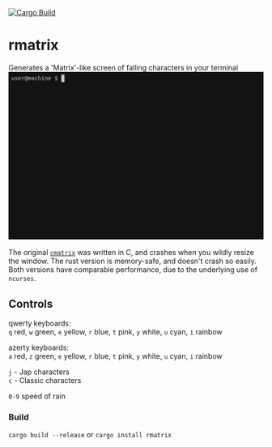 [![Cargo Build](https://github.com/Antidote1911/rmatrix/actions/workflows/ci.yml/badge.svg)](https://github.com/Antidote1911/rmatrix/actions/workflows/ci.yml)

# rmatrix
Generates a 'Matrix'-like screen of falling characters in your terminal
[![rmatrix](rmatrix.gif)](https://asciinema.org/a/IjJyH88BeocsHvJpKJYqvmnuT)

The original [`cmatrix`](https://github.com/abishekvashok/cmatrix) was written in C, and crashes when you wildly resize the window.
The rust version is memory-safe, and doesn't crash so easily. Both versions have comparable performance, due to the underlying use of `ncurses`.

## Controls

qwerty keyboards:  
`q` red, `w` green, `e` yellow, `r` blue, `t` pink, `y` white, `u` cyan, `i` rainbow

azerty keyboards:  
`a` red, `z` green, `e` yellow, `r` blue, `t` pink, `y` white, `u` cyan, `i` rainbow

`j` - Jap characters  
`c` - Classic characters

`0-9` speed of rain

### Build
`cargo build --release` or `cargo install rmatrix`
